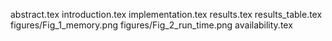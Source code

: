 abstract.tex
introduction.tex
implementation.tex
results.tex
results_table.tex
figures/Fig_1_memory.png
figures/Fig_2_run_time.png
availability.tex

  